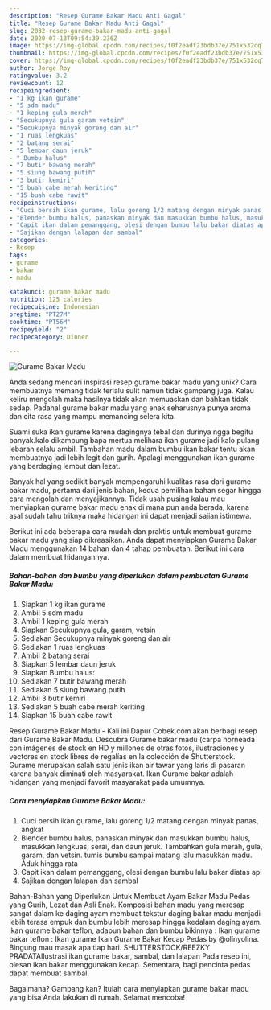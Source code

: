 ```yaml
---
description: "Resep Gurame Bakar Madu Anti Gagal"
title: "Resep Gurame Bakar Madu Anti Gagal"
slug: 2032-resep-gurame-bakar-madu-anti-gagal
date: 2020-07-13T09:54:39.236Z
image: https://img-global.cpcdn.com/recipes/f0f2eadf23bdb37e/751x532cq70/gurame-bakar-madu-foto-resep-utama.jpg
thumbnail: https://img-global.cpcdn.com/recipes/f0f2eadf23bdb37e/751x532cq70/gurame-bakar-madu-foto-resep-utama.jpg
cover: https://img-global.cpcdn.com/recipes/f0f2eadf23bdb37e/751x532cq70/gurame-bakar-madu-foto-resep-utama.jpg
author: Jorge Roy
ratingvalue: 3.2
reviewcount: 12
recipeingredient:
- "1 kg ikan gurame"
- "5 sdm madu"
- "1 keping gula merah"
- "Secukupnya gula garam vetsin"
- "Secukupnya minyak goreng dan air"
- "1 ruas lengkuas"
- "2 batang serai"
- "5 lembar daun jeruk"
- " Bumbu halus"
- "7 butir bawang merah"
- "5 siung bawang putih"
- "3 butir kemiri"
- "5 buah cabe merah keriting"
- "15 buah cabe rawit"
recipeinstructions:
- "Cuci bersih ikan gurame, lalu goreng 1/2 matang dengan minyak panas, angkat"
- "Blender bumbu halus, panaskan minyak dan masukkan bumbu halus, masukkan lengkuas, serai, dan daun jeruk. Tambahkan gula merah, gula, garam, dan vetsin. tumis bumbu sampai matang lalu masukkan madu. Aduk hingga rata"
- "Capit ikan dalam pemanggang, olesi dengan bumbu lalu bakar diatas api"
- "Sajikan dengan lalapan dan sambal"
categories:
- Resep
tags:
- gurame
- bakar
- madu

katakunci: gurame bakar madu 
nutrition: 125 calories
recipecuisine: Indonesian
preptime: "PT27M"
cooktime: "PT56M"
recipeyield: "2"
recipecategory: Dinner

---
```



![Gurame Bakar Madu](https://img-global.cpcdn.com/recipes/f0f2eadf23bdb37e/751x532cq70/gurame-bakar-madu-foto-resep-utama.jpg)

Anda sedang mencari inspirasi resep gurame bakar madu yang unik? Cara membuatnya memang tidak terlalu sulit namun tidak gampang juga. Kalau keliru mengolah maka hasilnya tidak akan memuaskan dan bahkan tidak sedap. Padahal gurame bakar madu yang enak seharusnya punya aroma dan cita rasa yang mampu memancing selera kita.

Suami suka ikan gurame karena dagingnya tebal dan durinya ngga begitu banyak.kalo dikampung bapa mertua melihara ikan gurame jadi kalo pulang lebaran selalu ambil. Tambahan madu dalam bumbu ikan bakar tentu akan membuatnya jadi lebih legit dan gurih. Apalagi menggunakan ikan gurame yang berdaging lembut dan lezat.

Banyak hal yang sedikit banyak mempengaruhi kualitas rasa dari gurame bakar madu, pertama dari jenis bahan, kedua pemilihan bahan segar hingga cara mengolah dan menyajikannya. Tidak usah pusing kalau mau menyiapkan gurame bakar madu enak di mana pun anda berada, karena asal sudah tahu triknya maka hidangan ini dapat menjadi sajian istimewa.


Berikut ini ada beberapa cara mudah dan praktis untuk membuat gurame bakar madu yang siap dikreasikan. Anda dapat menyiapkan Gurame Bakar Madu menggunakan 14 bahan dan 4 tahap pembuatan. Berikut ini cara dalam membuat hidangannya.

<!--inarticleads1-->

##### Bahan-bahan dan bumbu yang diperlukan dalam pembuatan Gurame Bakar Madu:

1. Siapkan 1 kg ikan gurame
1. Ambil 5 sdm madu
1. Ambil 1 keping gula merah
1. Siapkan Secukupnya gula, garam, vetsin
1. Sediakan Secukupnya minyak goreng dan air
1. Sediakan 1 ruas lengkuas
1. Ambil 2 batang serai
1. Siapkan 5 lembar daun jeruk
1. Siapkan  Bumbu halus:
1. Sediakan 7 butir bawang merah
1. Sediakan 5 siung bawang putih
1. Ambil 3 butir kemiri
1. Sediakan 5 buah cabe merah keriting
1. Siapkan 15 buah cabe rawit


Resep Gurame Bakar Madu - Kali ini Dapur Cobek.com akan berbagi resep dari Gurame Bakar Madu. Descubra Gurame bakar madu (carpa horneada con imágenes de stock en HD y millones de otras fotos, ilustraciones y vectores en stock libres de regalías en la colección de Shutterstock. Gurame merupakan salah satu jenis ikan air tawar yang laris di pasaran karena banyak diminati oleh masyarakat. Ikan Gurame bakar adalah hidangan yang menjadi favorit masyarakat pada umumnya. 

<!--inarticleads2-->

##### Cara menyiapkan Gurame Bakar Madu:

1. Cuci bersih ikan gurame, lalu goreng 1/2 matang dengan minyak panas, angkat
1. Blender bumbu halus, panaskan minyak dan masukkan bumbu halus, masukkan lengkuas, serai, dan daun jeruk. Tambahkan gula merah, gula, garam, dan vetsin. tumis bumbu sampai matang lalu masukkan madu. Aduk hingga rata
1. Capit ikan dalam pemanggang, olesi dengan bumbu lalu bakar diatas api
1. Sajikan dengan lalapan dan sambal


Bahan-Bahan yang Diperlukan Untuk Membuat Ayam Bakar Madu Pedas yang Gurih, Lezat dan Asli Enak. Komposisi bahan madu yang meresap sangat dalam ke daging ayam membuat tekstur daging bakar madu menjadi lebih terasa empuk dan bumbu lebih meresap hingga kedalam daging ayam. ikan gurame bakar teflon, adapun bahan dan bumbu bikinnya : Ikan gurame bakar teflon : Ikan gurame Ikan Gurame Bakar Kecap Pedas by @olinyolina. Bingung mau masak apa tiap hari. SHUTTERSTOCK/REEZKY PRADATAIlustrasi ikan gurame bakar, sambal, dan lalapan Pada resep ini, olesan ikan bakar menggunakan kecap. Sementara, bagi pencinta pedas dapat membuat sambal. 

Bagaimana? Gampang kan? Itulah cara menyiapkan gurame bakar madu yang bisa Anda lakukan di rumah. Selamat mencoba!
